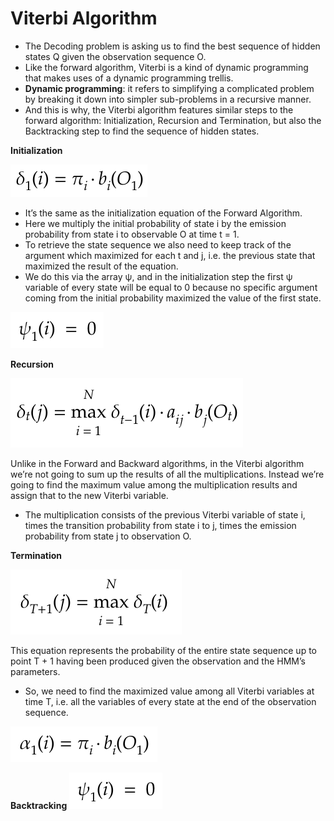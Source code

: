 # Viterbi Algorithm

* The Decoding problem is asking us to find the best sequence of hidden states Q given the observation sequence O.
* Like the forward algorithm, Viterbi is a kind of dynamic programming
that makes uses of a dynamic programming trellis.
* **Dynamic programming**: it refers to simplifying a complicated problem by breaking it down into simpler sub-problems in a recursive manner.
* And this is why, the Viterbi algorithm features similar steps to the forward algorithm: Initialization, Recursion and Termination, but also the Backtracking step to find the sequence of hidden states.


**Initialization**

![Initialization](https://github.com/siddarthjha/Hidden-Markov-Model-Java/blob/master/images/9.png)

* It’s the same as the initialization equation of the Forward Algorithm.
* Here we multiply the initial probability of state i by the emission probability from state i to observable O at time t = 1.
* To retrieve the state sequence we also need to keep track of the argument which maximized for each t and j, i.e. the previous state that maximized the result of the equation.
* We do this via the array ψ, and in the initialization step the first ψ variable of every state will be equal to 0 because no specific argument coming from the initial probability maximized the value of the first state.

![](https://github.com/siddarthjha/Hidden-Markov-Model-Java/blob/master/images/13.png)



**Recursion**

![Recursion](https://github.com/siddarthjha/Hidden-Markov-Model-Java/blob/master/images/10.png)

Unlike in the Forward and Backward algorithms, in the Viterbi algorithm we’re not going to sum up the results of all the multiplications. Instead we’re going to find the maximum value among the multiplication results and assign that to the new Viterbi variable.
* The multiplication consists of the previous Viterbi variable of state i, times the transition probability from state i to j, times the emission probability from state j to observation O.


**Termination**

![Termination](https://github.com/siddarthjha/Hidden-Markov-Model-Java/blob/master/images/12.png)

This equation represents the probability of the entire state sequence up to point T + 1 having been produced given the observation and the HMM’s parameters.
* So, we need to find the maximized value among all Viterbi variables at time T, i.e. all the variables of every state at the end of the observation sequence.

![](https://github.com/siddarthjha/Hidden-Markov-Model-Java/blob/master/images/1.png)

**Backtracking**
![Backtracking](https://github.com/siddarthjha/Hidden-Markov-Model-Java/blob/master/images/13.png)
